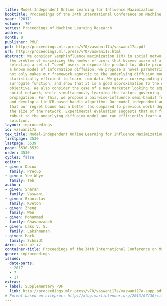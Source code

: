 ```yaml
---
title: Model-Independent Online Learning for Influence Maximization
booktitle: Proceedings of the 34th International Conference on Machine Learning
year: '2017'
volume: '70'
series: Proceedings of Machine Learning Research
address: 
month: 0
publisher: PMLR
pdf: http://proceedings.mlr.press/v70/vaswani17a/vaswani17a.pdf
url: http://proceedings.mlr.press/v70/vaswani17.html
abstract: We consider \emphinfluence maximization (IM) in social networks, which is
  the problem of maximizing the number of users that become aware of a product by
  selecting a set of “seed” users to expose the product to. While prior work assumes
  a known model of information diffusion, we propose a novel parametrization that
  not only makes our framework agnostic to the underlying diffusion model, but also
  statistically efficient to learn from data. We give a corresponding monotone, submodular
  surrogate function, and show that it is a good approximation to the original IM
  objective. We also consider the case of a new marketer looking to exploit an existing
  social network, while simultaneously learning the factors governing information
  propagation. For this, we propose a pairwise-influence semi-bandit feedback model
  and develop a LinUCB-based bandit algorithm. Our model-independent analysis shows
  that our regret bound has a better (as compared to previous work) dependence on
  the size of the network. Experimental evaluation suggests that our framework is
  robust to the underlying diffusion model and can efficiently learn a near-optimal
  solution.
layout: inproceedings
id: vaswani17a
tex_title: Model-Independent Online Learning for Influence Maximization
firstpage: 3530
lastpage: 3539
page: 3530-3539
order: 3530
cycles: false
editor:
- given: Doina
  family: Precup
- given: Yee Whye
  family: Teh
author:
- given: Sharan
  family: Vaswani
- given: Branislav
  family: Kveton
- given: Zheng
  family: Wen
- given: Mohammad
  family: Ghavamzadeh
- given: Laks V. S.
  family: Lakshmanan
- given: Mark
  family: Schmidt
date: 2017-07-17
container-title: Proceedings of the 34th International Conference on Machine Learning
genre: inproceedings
issued:
  date-parts:
  - 2017
  - 7
  - 17
extras:
- label: Supplementary PDF
  link: http://proceedings.mlr.press/v70/vaswani17a/vaswani17a-supp.pdf
# Format based on citeproc: http://blog.martinfenner.org/2013/07/30/citeproc-yaml-for-bibliographies/
---
```

